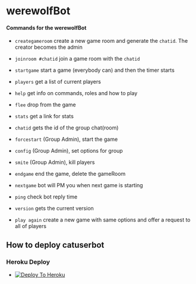 # werewolfBot


#### Commands for the werewolfBot

- `creategameroom` create a new game room and generate the `chatid`. The creator becomes the admin
- `joinroom #chatid` join a game room  with the `chatid`
- `startgame` start a game (everybody can) and then the timer starts
- `players` get a list of current players
- `help` get info on commands, roles and how to play
- `flee` drop from the game
- `stats` get a link for stats
- `chatid` gets the id of the group chat(room)
- `forcestart` (Group Admin), start the game
- `config` (Group Admin), set options for group
- `smite` (Group Admin), kill players
- `endgame` end the game, delete the gameRoom

- `nextgame` bot will PM you when next game is starting
- `ping` check bot reply time
- `version` gets the current version
- `play again` create a new game with same options and offer a request to all of players

## How to deploy catuserbot
### Heroku Deploy
  - [![Deploy To Heroku](https://www.herokucdn.com/deploy/button.svg)](https://github.com/Mr-confused/nekopack)
